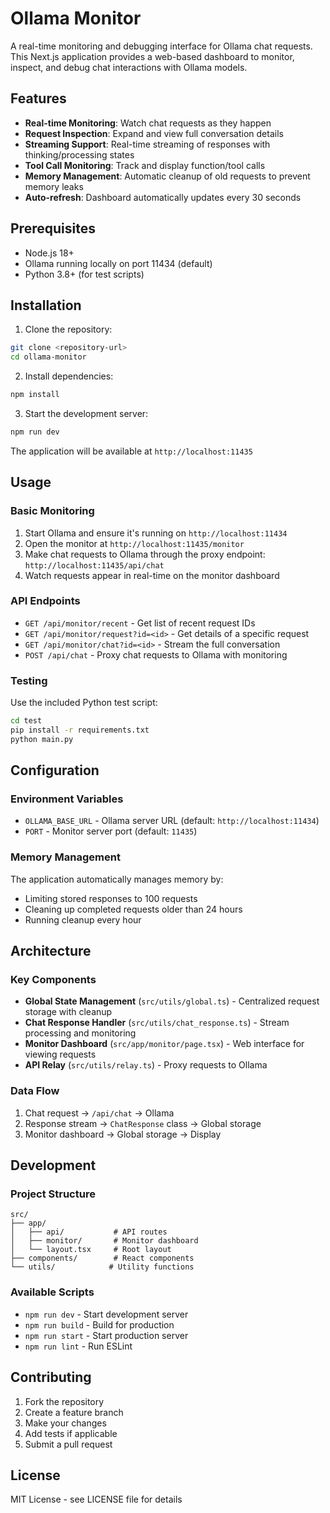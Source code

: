 # Ollama Monitor

A real-time monitoring and debugging interface for Ollama chat requests. This Next.js application provides a web-based dashboard to monitor, inspect, and debug chat interactions with Ollama models.

## Features

- **Real-time Monitoring**: Watch chat requests as they happen
- **Request Inspection**: Expand and view full conversation details
- **Streaming Support**: Real-time streaming of responses with thinking/processing states
- **Tool Call Monitoring**: Track and display function/tool calls
- **Memory Management**: Automatic cleanup of old requests to prevent memory leaks
- **Auto-refresh**: Dashboard automatically updates every 30 seconds

## Prerequisites

- Node.js 18+ 
- Ollama running locally on port 11434 (default)
- Python 3.8+ (for test scripts)

## Installation

1. Clone the repository:
```bash
git clone <repository-url>
cd ollama-monitor
```

2. Install dependencies:
```bash
npm install
```

3. Start the development server:
```bash
npm run dev
```

The application will be available at `http://localhost:11435`

## Usage

### Basic Monitoring

1. Start Ollama and ensure it's running on `http://localhost:11434`
2. Open the monitor at `http://localhost:11435/monitor`
3. Make chat requests to Ollama through the proxy endpoint: `http://localhost:11435/api/chat`
4. Watch requests appear in real-time on the monitor dashboard

### API Endpoints

- `GET /api/monitor/recent` - Get list of recent request IDs
- `GET /api/monitor/request?id=<id>` - Get details of a specific request
- `GET /api/monitor/chat?id=<id>` - Stream the full conversation
- `POST /api/chat` - Proxy chat requests to Ollama with monitoring

### Testing

Use the included Python test script:

```bash
cd test
pip install -r requirements.txt
python main.py
```

## Configuration

### Environment Variables

- `OLLAMA_BASE_URL` - Ollama server URL (default: `http://localhost:11434`)
- `PORT` - Monitor server port (default: `11435`)

### Memory Management

The application automatically manages memory by:
- Limiting stored responses to 100 requests
- Cleaning up completed requests older than 24 hours
- Running cleanup every hour

## Architecture

### Key Components

- **Global State Management** (`src/utils/global.ts`) - Centralized request storage with cleanup
- **Chat Response Handler** (`src/utils/chat_response.ts`) - Stream processing and monitoring
- **Monitor Dashboard** (`src/app/monitor/page.tsx`) - Web interface for viewing requests
- **API Relay** (`src/utils/relay.ts`) - Proxy requests to Ollama

### Data Flow

1. Chat request → `/api/chat` → Ollama
2. Response stream → `ChatResponse` class → Global storage
3. Monitor dashboard → Global storage → Display

## Development

### Project Structure

```
src/
├── app/
│   ├── api/           # API routes
│   ├── monitor/       # Monitor dashboard
│   └── layout.tsx     # Root layout
├── components/        # React components
└── utils/            # Utility functions
```

### Available Scripts

- `npm run dev` - Start development server
- `npm run build` - Build for production
- `npm run start` - Start production server
- `npm run lint` - Run ESLint

## Contributing

1. Fork the repository
2. Create a feature branch
3. Make your changes
4. Add tests if applicable
5. Submit a pull request

## License

MIT License - see LICENSE file for details
